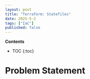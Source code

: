 ```yaml
---
layout: post
title: "Terraform: Statefiles"
date: 2025-5-2
tags: ["IaC"]
published: false
---
```


**Contents**
* TOC
{:toc}

# Problem Statement